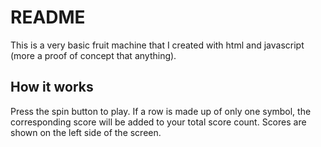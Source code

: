 # README

This is a very basic fruit machine that I created with html and javascript (more a proof of concept that anything).

## How it works
Press the spin button to play. If a row is made up of only one symbol, the corresponding score will be added to your total score count. Scores are shown on the left side of the screen.
